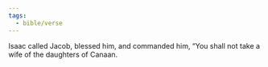 ```yaml
---
tags:
  - bible/verse
---
```

Isaac called Jacob, blessed him, and commanded him, “You shall not take a wife of the daughters of Canaan.